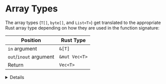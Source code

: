 # Array Types

The array types (`T[]`, `byte[]`, and `List<T>`) get translated to the
appropriate Rust array type depending on how they are used in the function
signature:

| Position               | Rust Type     |
|------------------------|---------------|
| `in` argument          | `&[T]`        |
| `out`/`inout` argument | `&mut Vec<T>` |
| Return                 | `Vec<T>`      |

<details>

* In Android 13 or higher, fixed-size arrays are supported, i.e. `T[N]` becomes
  `[T; N]`. Fixed-size arrays can have multiple dimensions (e.g. int[3][4]). In
  the Java backend, fixed-size arrays are represented as array types.

</details>
